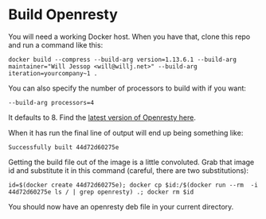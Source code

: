 # Build Openresty

You will need a working Docker host. When you have that, clone this repo and run a command like this:

    docker build --compress --build-arg version=1.13.6.1 --build-arg maintainer="Will Jessop <will@willj.net>" --build-arg iteration=yourcompany~1 .

You can also specify the number of processors to build with if you want:

    --build-arg processors=4

It defaults to 8. Find the [latest version of Openresty here](https://openresty.org/en/download.html).

When it has run the final line of output will end up being something like:

    Successfully built 44d72d60275e

Getting the build file out of the image is a little convoluted. Grab that image id and substitute it in this command (careful, there are two substitutions):

    id=$(docker create 44d72d60275e); docker cp $id:/$(docker run --rm  -i 44d72d60275e ls / | grep openresty) .; docker rm $id

You should now have an openresty deb file in your current directory.
